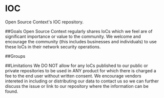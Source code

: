 # IOC
Open Source Context's IOC repository.

##Goals
Open Source Context regularly shares IoCs which we feel are of significant importance or value to the community. We welcome and encourage the community (this includes businesses and individuals) to use these IoCs in their network security operations.

##Groups

##Limitations
We DO NOT allow for any IoCs published to our public or private repositories to be used in ANY product for which there is charged a fee to the end user without written consent. We encourage vendors intereted in including or distributing our data to contact us so we can further discuss the issue or link to our repository where the information can be found.
